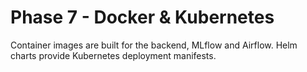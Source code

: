 # Phase 7 - Docker & Kubernetes

Container images are built for the backend, MLflow and Airflow. Helm charts
provide Kubernetes deployment manifests.
